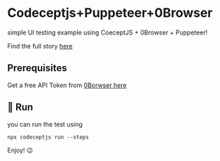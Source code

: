 # Codeceptjs+Puppeteer+0Browser

simple UI testing example using CoeceptJS + 0Browser + Puppeteer!

Find the full story [here](https://www.0browser.com/docs/test-codeceptjs.html)

## Prerequisites
Get a free API Token from [0Borwser here](https://www.0browser.com/docs/get-token.html) 

## 🏃 Run
you can run the test using 

```
npx codeceptjs run --steps
```

Enjoy! :wink:

